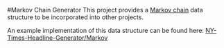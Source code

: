 #Markov Chain Generator
This project provides a [Markov chain](https://en.wikipedia.org/wiki/Markov_chain) data structure to be incorporated into other projects.

An example implementation of this data structure can be found here: [NY-Times-Headline-Generator/Markov](https://github.com/sjsimps/NY-Times-Headline-Generator/tree/master/Markov)


